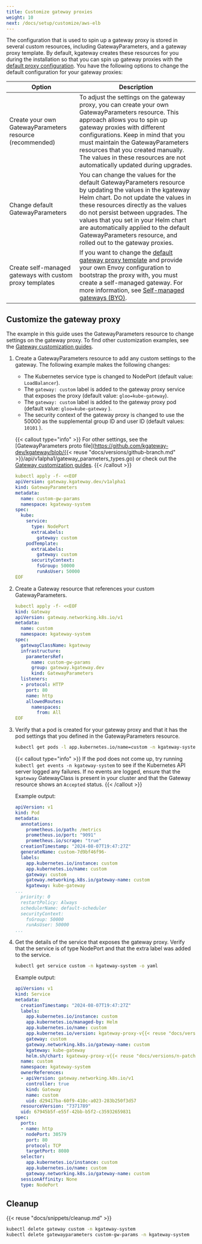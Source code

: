 ```yaml
---
title: Customize gateway proxies
weight: 10
next: /docs/setup/customize/aws-elb
---
```


The configuration that is used to spin up a gateway proxy is stored in several custom resources, including GatewayParameters, and a gateway proxy template. By default, kgateway creates these resources for you during the installation so that you can spin up gateway proxies with the [default proxy configuration](/docs/setup/default/). You have the following options to change the default configuration for your gateway proxies: 

| Option | Description | 
| -- | -- | 
| Create your own GatewayParameters resource (recommended) | To adjust the settings on the gateway proxy, you can create your own GatewayParameters resource. This approach allows you to spin up gateway proxies with different configurations. Keep in mind that you must maintain the GatewayParameters resources that you created manually. The values in these resources are not automatically updated during upgrades.  | 
| Change default GatewayParameters | You can change the values for the default GatewayParameters resource by updating the values in the kgateway Helm chart. Do not update the values in these resources directly as the values do not persist between upgrades. The values that you set in your Helm chart are automatically applied to the default GatewayParameters resource, and rolled out to the gateway proxies.  |
| Create self-managed gateways with custom proxy templates | If you want to change the [default gateway proxy template](/docs/setup/default/#gateway-proxy-template) and provide your own Envoy configuration to bootstrap the proxy with, you must create a self-managed gateway. For more information, see [Self-managed gateways (BYO)](/docs/setup/customize/selfmanaged). | 

## Customize the gateway proxy 

The example in this guide uses the GatewayParameters resource to change settings on the gateway proxy. To find other customization examples, see the [Gateway customization guides](/docs/setup/customize/).

1. Create a GatewayParameters resource to add any custom settings to the gateway. The following example makes the following changes: 
   
   * The Kubernetes service type is changed to NodePort (default value: `LoadBalancer`). 
   * The `gateway: custom` label is added to the gateway proxy service that exposes the proxy (default value: `gloo=kube-gateway`). 
   * The `gateway: custom` label is added to the gateway proxy pod (default value: `gloo=kube-gateway` ). 
   * The security context of the gateway proxy is changed to use the 50000 as the supplemental group ID and user ID (default values: `10101` ). 
   
   {{< callout type="info" >}}
   For other settings, see the [GatewayParameters proto file](https://github.com/kgateway-dev/kgateway/blob/{{< reuse "docs/versions/github-branch.md" >}}/api/v1alpha1/gateway_parameters_types.go) or check out the [Gateway customization guides](/docs/setup/customize/).
   {{< /callout >}}
   
   ```yaml
   kubectl apply -f- <<EOF
   apiVersion: gateway.kgateway.dev/v1alpha1
   kind: GatewayParameters
   metadata:
     name: custom-gw-params
     namespace: kgateway-system
   spec:
     kube: 
       service:
         type: NodePort
         extraLabels: 
           gateway: custom
       podTemplate: 
         extraLabels:
           gateway: custom
         securityContext: 
           fsGroup: 50000
           runAsUser: 50000
   EOF
   ```

2. Create a Gateway resource that references your custom GatewayParameters. 
   
   ```yaml
   kubectl apply -f- <<EOF
   kind: Gateway
   apiVersion: gateway.networking.k8s.io/v1
   metadata:
     name: custom
     namespace: kgateway-system
   spec:
     gatewayClassName: kgateway
     infrastructure:
       parametersRef:
         name: custom-gw-params
         group: gateway.kgateway.dev
         kind: GatewayParameters       
     listeners:
     - protocol: HTTP
       port: 80
       name: http
       allowedRoutes:
         namespaces:
           from: All
   EOF
   ```

3. Verify that a pod is created for your gateway proxy and that it has the pod settings that you defined in the GatewayParameters resource. 
   
   ```sh
   kubectl get pods -l app.kubernetes.io/name=custom -n kgateway-system -o yaml
   ```
   
   {{< callout type="info" >}}
   If the pod does not come up, try running `kubectl get events -n kgateway-system` to see if the Kubernetes API server logged any failures. If no events are logged, ensure that the `kgateway` GatewayClass is present in your cluster and that the Gateway resource shows an `Accepted` status. 
   {{< /callout >}}
   
   Example output:
   
   ```yaml {linenos=table,hl_lines=[13,20,21,22],linenostart=1,filename="gateway-pod.yaml"}
   apiVersion: v1
   kind: Pod
   metadata:
     annotations:
       prometheus.io/path: /metrics
       prometheus.io/port: "9091"
       prometheus.io/scrape: "true"
     creationTimestamp: "2024-08-07T19:47:27Z"
     generateName: custom-7d9bf46f96-
     labels:
       app.kubernetes.io/instance: custom
       app.kubernetes.io/name: custom
       gateway: custom
       gateway.networking.k8s.io/gateway-name: custom
       kgateway: kube-gateway
   ...
     priority: 0
     restartPolicy: Always
     schedulerName: default-scheduler
     securityContext:
       fsGroup: 50000
       runAsUser: 50000
   ...
   ```

4. Get the details of the service that exposes the gateway proxy. Verify that the service is of type NodePort and that the extra label was added to the service. 
   
   ```sh
   kubectl get service custom -n kgateway-system -o yaml
   ```
   
   Example output: 
   
   ```yaml {linenos=table,hl_lines=[10,36],linenostart=1,filename="gateway-service.yaml"}
   apiVersion: v1
   kind: Service
   metadata:
     creationTimestamp: "2024-08-07T19:47:27Z"
     labels:
       app.kubernetes.io/instance: custom
       app.kubernetes.io/managed-by: Helm
       app.kubernetes.io/name: custom
       app.kubernetes.io/version: kgateway-proxy-v{{< reuse "docs/versions/n-patch.md" >}}
       gateway: custom
       gateway.networking.k8s.io/gateway-name: custom
       kgateway: kube-gateway
       helm.sh/chart: kgateway-proxy-v{{< reuse "docs/versions/n-patch.md" >}}
     name: custom
     namespace: kgateway-system
     ownerReferences:
     - apiVersion: gateway.networking.k8s.io/v1
       controller: true
       kind: Gateway
       name: custom
       uid: d29417ba-60f9-410c-a023-283b250f3d57
     resourceVersion: "7371789"
     uid: 67945b5f-e55f-42bb-b5f2-c35932659831
   spec:
     ports:
     - name: http
       nodePort: 30579
       port: 80
       protocol: TCP
       targetPort: 8080
     selector:
       app.kubernetes.io/instance: custom
       app.kubernetes.io/name: custom
       gateway.networking.k8s.io/gateway-name: custom
     sessionAffinity: None
     type: NodePort
   ```
   

## Cleanup

{{< reuse "docs/snippets/cleanup.md" >}}

```sh
kubectl delete gateway custom -n kgateway-system
kubectl delete gatewayparameters custom-gw-params -n kgateway-system
```
   
   